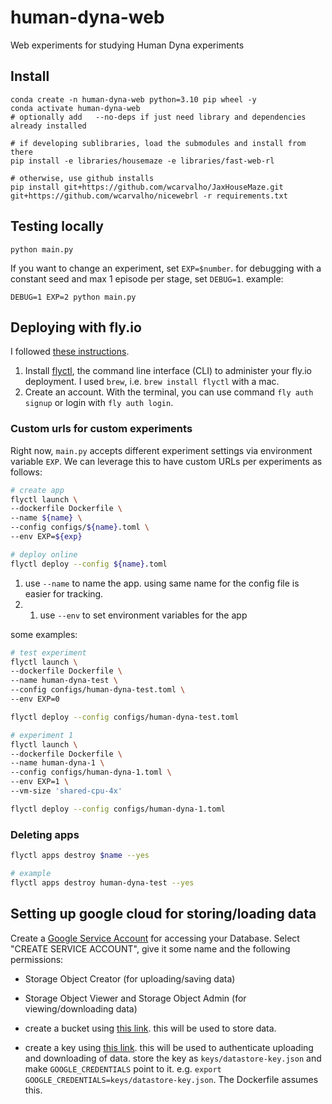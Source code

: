# human-dyna-web
Web experiments for studying Human Dyna experiments


## Install

```
conda create -n human-dyna-web python=3.10 pip wheel -y
conda activate human-dyna-web
# optionally add   --no-deps if just need library and dependencies already installed

# if developing sublibraries, load the submodules and install from there
pip install -e libraries/housemaze -e libraries/fast-web-rl

# otherwise, use github installs
pip install git+https://github.com/wcarvalho/JaxHouseMaze.git git+https://github.com/wcarvalho/nicewebrl -r requirements.txt

```

## Testing locally
```
python main.py
```

If you want to change an experiment, set `EXP=$number`. for debugging with a constant seed and max 1 episode per stage, set `DEBUG=1`. example:
```
DEBUG=1 EXP=2 python main.py 
```


## Deploying with fly.io

I followed [these instructions](https://github.com/zauberzeug/nicegui/wiki/fly.io-Deployment).

1. Install [flyctl](https://fly.io/docs/flyctl/install/), the command line interface (CLI) to administer your fly.io deployment. I used `brew`, i.e. `brew install flyctl` with a mac.
2. Create an account. With the terminal, you can use command `fly auth signup` or login with `fly auth login`.

### Custom urls for custom experiments

Right now, `main.py` accepts different experiment settings via environment variable `EXP`. We can leverage this to have custom URLs per experiments as follows:
```sh
# create app
flyctl launch \
--dockerfile Dockerfile \
--name ${name} \
--config configs/${name}.toml \
--env EXP=${exp}

# deploy online
flyctl deploy --config ${name}.toml

```
1. use `--name` to name the app. using same name for the config file is easier for tracking.
2. 1. use `--env` to set environment variables for the app

some examples:
```sh
# test experiment
flyctl launch \
--dockerfile Dockerfile \
--name human-dyna-test \
--config configs/human-dyna-test.toml \
--env EXP=0

flyctl deploy --config configs/human-dyna-test.toml

# experiment 1
flyctl launch \
--dockerfile Dockerfile \
--name human-dyna-1 \
--config configs/human-dyna-1.toml \
--env EXP=1 \
--vm-size 'shared-cpu-4x'

flyctl deploy --config configs/human-dyna-1.toml
```

### Deleting apps

```sh
flyctl apps destroy $name --yes

# example
flyctl apps destroy human-dyna-test --yes
```



## Setting up google cloud for storing/loading data

Create a [Google Service Account](https://console.cloud.google.com/iam-admin/serviceaccounts?) for accessing your Database. Select "CREATE SERVICE ACCOUNT", give it some name and the following permissions:
- Storage Object Creator (for uploading/saving data)
- Storage Object Viewer and Storage Object Admin (for viewing/downloading data)

- create a bucket using [this link](https://console.cloud.google.com/storage/). this will be used to store data.
- create a key using [this link](https://console.cloud.google.com/iam-admin/serviceaccounts/details/111959560397464491265/keys?project=human-web-rl). this will be used to authenticate uploading and downloading of data. store the key as `keys/datastore-key.json` and make `GOOGLE_CREDENTIALS` point to it. e.g. `export GOOGLE_CREDENTIALS=keys/datastore-key.json`. The Dockerfile assumes this.